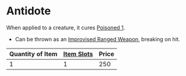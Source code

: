 # Antidote
When applied to a creature, it cures [Poisoned 1](../../../../Conditions/Poisoned.md). 
- Can be thrown as an [Improvised Ranged Weapon](../../../../Game%20Procedures/Ranged%20Attack.md#Improvised%20Ranged%20Weapons), breaking on hit.

| Quantity of Item | [Item Slots](../../../../../Player%20Characters/Derived%20Statistics/Item%20Slots.md) | Price |
| ---------------- | ------------------------------------------------------------------------------------- | ----- |
| 1                | 1                                                                                     | 250   |
